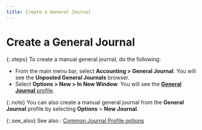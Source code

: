 ```yaml
---
title: Create a General Journal
---
```


# Create a General Journal


{:.steps}
To create a manual general journal, do the  following:

- From the main  menu bar, select **Accounting &gt; General 
 Journal**. You will see the **Unposted 
 General Journals** browser.
- Select **Options &gt; New &gt; In New Window**.  You will see the [**General 
 Journal** profile]({{site.acc_baseurl}}/general-journals/manual-general-journals/creating-a-general-journal/the_general_journal_profile.html).



{:.note}
You can also create a manual general journal  from the **General Journal** profile  by selecting **Options** > **New Journal**.


{:.see_also}
See also
: [Common  Journal Profile options]({{site.acc_baseurl}}/purchasing/purchasing-through-documents/system-purchase-journals/common_journal_profile_options.html)
